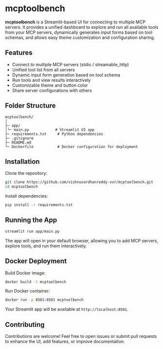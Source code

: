 # mcptoolbench

**mcptoolbench** is a Streamlit-based UI for connecting to multiple MCP servers. It provides a unified dashboard to explore and run all available tools from your MCP servers, dynamically generates input forms based on tool schemas, and allows easy theme customization and configuration sharing.

## Features

- Connect to multiple MCP servers (stdio / streamable_http)
- Unified tool list from all servers
- Dynamic input form generation based on tool schema
- Run tools and view results interactively
- Customizable theme and button color
- Share server configurations with others

## Folder Structure
```
mcptoolbench/
│
├─ app/
│└─ main.py            # Streamlit UI app
├─ requirements.txt     # Python dependencies
├─ .gitignore
├─ README.md
└─ Dockerfile           # Docker configuration for deployment
```
## Installation

Clone the repository:

```bash
git clone https://github.com/vishnuvardhanreddy-vvr/mcptoolbench.git
cd mcptoolbench
```

Install dependencies:

```bash
pip install -r requirements.txt
```


## Running the App
```bash
streamlit run app/main.py
```

The app will open in your default browser, allowing you to add MCP servers, explore tools, and run them interactively.

## Docker Deployment

Build Docker image:

```bash
docker build -t mcptoolbench
```

Run Docker container:
```bash
docker run -p 8501:8501 mcptoolbench
```

Your Streamlit app will be available at ```http://localhost:8501```.

## Contributing

Contributions are welcome! Feel free to open issues or submit pull requests to enhance the UI, add features, or improve documentation.
